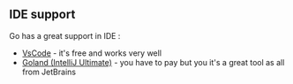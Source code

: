 ## IDE support

Go has a great support in IDE :
* [VsCode](https://www.jetbrains.com/go/?gclid=EAIaIQobChMIwsPftZa_6QIVSXRgCh1ejAzhEAAYASAAEgKDHPD_BwE) - it's free and works very well
* [Goland (IntelliJ Ultimate)](https://www.jetbrains.com/go/?gclid=EAIaIQobChMIwsPftZa_6QIVSXRgCh1ejAzhEAAYASAAEgKDHPD_BwE) - you have to pay but you it's a great tool as all from JetBrains
